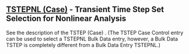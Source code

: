 ## [TSTEPNL (Case)](https://help.hexagonmi.com/bundle/MSC_Nastran_2022.4/page/Nastran_Combined_Book/qrg/casecontrol4a/TOC.TSTEPNL.Case.xhtml) - Transient Time Step Set Selection for Nonlinear Analysis

See the description of the  TSTEP   (Case) . (The TSTEP Case Control entry can be used to select a TSTEPNL Bulk Data entry, however, a Bulk Data TSTEP is completely different from a Bulk Data Entry TSTEPNL.)

